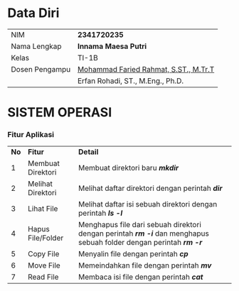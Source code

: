 # Data Diri

|  |  |
|--|--|
| NIM | **2341720235** |
| Nama Lengkap | **Innama Maesa Putri** |
| Kelas | TI-1B |
| Dosen Pengampu | [Mohammad Faried Rahmat, S.ST., M.Tr.T](https://github.com/mrhmt80) |
|                | Erfan Rohadi, ST., M.Eng., Ph.D.

# SISTEM OPERASI
### Fitur Aplikasi
|  |  |  |
|--|--|--|
|**No**| **Fitur** | **Detail** |
| 1 | Membuat Direktori | Membuat direktori baru  ***mkdir*** |
| 2 | Melihat Direktori | Melihat daftar direktori dengan perintah  ***dir*** |
| 3 | Lihat File | Melihat daftar isi sebuah direktori dengan perintah ***ls -l*** |
| 4 | Hapus File/Folder | Menghapus file dari sebuah direktori dengan perintah ***rm -i*** dan menghapus sebuah folder dengan perintah ***rm -r***|
| 5 | Copy File | Menyalin file dengan perintah ***cp*** |
| 6 | Move File | Memeindahkan file dengan perintah ***mv*** |
| 7 | Read File | Membaca isi file dengan perintah ***cat*** |